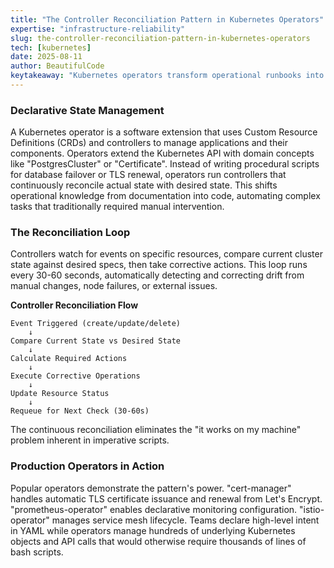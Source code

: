 ```yaml
---
title: "The Controller Reconciliation Pattern in Kubernetes Operators"
expertise: "infrastructure-reliability"
slug: the-controller-reconciliation-pattern-in-kubernetes-operators
tech: [kubernetes]
date: 2025-08-11
author: BeautifulCode
keytakeaway: "Kubernetes operators transform operational runbooks into self-healing controllers that reduce manual toil by 70% through continuous reconciliation, justified when operational complexity or scale exceeds the 2-6 month development investment."
---
```


### Declarative State Management

A Kubernetes operator is a software extension that uses Custom Resource Definitions (CRDs) and controllers to manage applications and their components. Operators extend the Kubernetes API with domain concepts like "PostgresCluster" or "Certificate". Instead of writing procedural scripts for database failover or TLS renewal, operators run controllers that continuously reconcile actual state with desired state. This shifts operational knowledge from documentation into code, automating complex tasks that traditionally required manual intervention.

### The Reconciliation Loop

Controllers watch for events on specific resources, compare current cluster state against desired specs, then take corrective actions. This loop runs every 30-60 seconds, automatically detecting and correcting drift from manual changes, node failures, or external issues.

**Controller Reconciliation Flow**

```text
Event Triggered (create/update/delete)
    ↓
Compare Current State vs Desired State
    ↓
Calculate Required Actions
    ↓
Execute Corrective Operations
    ↓
Update Resource Status
    ↓
Requeue for Next Check (30-60s)
```

The continuous reconciliation eliminates the "it works on my machine" problem inherent in imperative scripts.

### Production Operators in Action

Popular operators demonstrate the pattern's power. "cert-manager" handles automatic TLS certificate issuance and renewal from Let's Encrypt. "prometheus-operator" enables declarative monitoring configuration. "istio-operator" manages service mesh lifecycle. Teams declare high-level intent in YAML while operators manage hundreds of underlying Kubernetes objects and API calls that would otherwise require thousands of lines of bash scripts.
